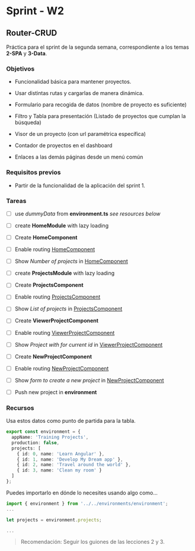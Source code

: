 # Sprint - W2

## Router-CRUD

Práctica para el sprint de la segunda semana, correspondiente a los temas **2-SPA** y **3-Data**.

### Objetivos

- Funcionalidad básica para mantener proyectos.

- Usar distintas rutas y cargarlas de manera dinámica.

- Formulario para recogida de datos (nombre de proyecto es suficiente)

- Filtro y Tabla para presentación (Listado de proyectos que cumplan la búsqueda)

- Visor de un proyecto (con url paramétrica específica)

- Contador de proyectos en el dashboard

- Enlaces a las demás páginas desde un menú común

### Requisitos previos

- Partir de la funcionalidad de la aplicación del sprint 1.


### Tareas

- [ ] use _dummyData_ from **environment.ts** _see resources below_
- [ ] create **HomeModule** with lazy loading
- [ ] Create **HomeComponent**
- [ ] Enable routing [HomeComponent](/)
- [ ] Show _Number of projects_ in [HomeComponent](/)
- [ ] create **ProjectsModule** with lazy loading
- [ ] Create **ProjectsComponent**
- [ ] Enable routing [ProjectsComponent](/projects)
- [ ] Show _List of projects_ in [ProjectsComponent](/projects)
- [ ] Create **ViewerProjectComponent**
- [ ] Enable routing [ViewerProjectComponent](/projects/:id)
- [ ] Show _Project with for current id_ in [ViewerProjectComponent](/projects/:id)
- [ ] Create **NewProjectComponent**
- [ ] Enable routing [NewProjectComponent](/projects/new)
- [ ] Show _form to create a new project_ in [NewProjectComponent](/projects/new)
- [ ] Push new project in **environment**


### Recursos

Usa estos datos como punto de partida para la tabla.

```typescript
export const environment = {
  appName: 'Training Projects',
  production: false,
  projects: [
    { id: 0, name: 'Learn Angular' },
    { id: 1, name: 'Develop My Dream app' },
    { id: 2, name: 'Travel around the world' },
    { id: 3, name: 'Clean my room' }
  ]
};
```

Puedes importarlo en dónde lo necesites usando algo como...

```typescript
import { environment } from '../../environments/environment';
...

let projects = environment.projects;

...

```

> Recomendación: Seguir los guiones de las lecciones 2 y 3.